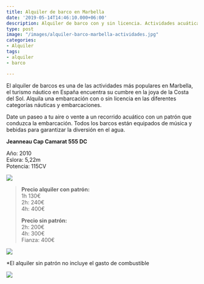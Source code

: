 ```yaml
---
title: Alquiler de barco en Marbella
date: '2019-05-14T14:46:10.000+06:00'
description: Alquiler de barco con y sin licencia. Actividades acuáticas en Marbella
type: post
image: "/images/alquiler-barco-marbella-actividades.jpg"
categories:
- Alquiler
tags:
- alquiler
- barco

---
```

El alquiler de barcos es una de las actividades más populares en Marbella, el turismo náutico en España encuentra su cumbre en la joya de la Costa del Sol. Alquila una embarcación con o sin licencia en las diferentes categorías náuticas y embarcaciones.

Date un paseo a tu aire o vente a un recorrido acuático con un patrón que conduzca la embarcación. Todos los barcos están equipados de música y bebidas para garantizar la diversión en el agua.

**Jeanneau Cap Camarat 555 DC**

Año: 2010  
Eslora: 5,22m  
Potencia: 115CV

![](/images/cap-camarat-alquiler-barco.jpg)

> **Precio alquiler con patrón:**  
> 1h 130€  
> 2h: 240€  
> 4h: 400€
>
> **Precio sin patrón:**  
> 2h: 200€  
> 4h: 300€  
> Fianza: 400€

![](/images/alquiler-barco-marbella.jpg)

\*El alquiler sin patrón no incluye el gasto de combustible

![](/images/boton-reservar-actividades.png)